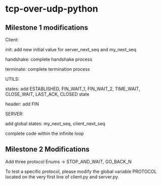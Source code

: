 # tcp-over-udp-python

## Milestone 1 modifications

Client:

init: add new initial value for server_next_seq and my_next_seq

handshake: complete handshake process

terminate: complete termination process

UTILS:

states: add ESTABLISHED, FIN_WAIT_1, FIN_WAIT_2, TIME_WAIT, CLOSE_WAIT, LAST_ACK, CLOSED state

header: add FIN

SERVER:

add global states: my_next_seq, client_next_seq

complete code within the infinite loop

## Milestone 2 Modifications

Add three protocol Enums -> STOP_AND_WAIT, GO_BACK_N

To test a specific protocol, please modify the global variable PROTOCOL located on the very first line of client.py and server.py.

